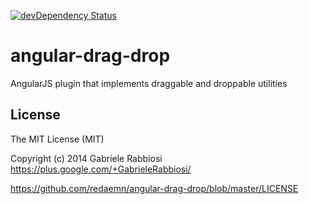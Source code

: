 [![devDependency Status](https://david-dm.org/redaemn/angular-drag-drop/dev-status.png)](https://david-dm.org/redaemn/angular-drag-drop#info=devDependencies)

angular-drag-drop
=================

AngularJS plugin that implements draggable and droppable utilities

## License

The MIT License (MIT)

Copyright (c) 2014 Gabriele Rabbiosi https://plus.google.com/+GabrieleRabbiosi/

<https://github.com/redaemn/angular-drag-drop/blob/master/LICENSE>